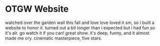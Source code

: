 # OTGW Website

watched over the garden wall this fall and love love loved it sm, so i built a website to honor it. turned out a bit longer than i expected but i had fun so it's alr. go watch it if you can! great show. it's deep, funny, and it almost made me cry. cinematic masterpiece, five stars.

